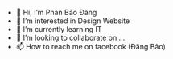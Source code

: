 - 👋 Hi, I’m Phan Bảo Đăng
- 👀 I’m interested in Design Website
- 🌱 I’m currently learning IT
- 💞️ I’m looking to collaborate on ...
- 📫 How to reach me on facebook (Đăng Bảo)

<!---
Baodang0104/Baodang0104 is a ✨ special ✨ repository because its `README.md` (this file) appears on your GitHub profile.
You can click the Preview link to take a look at your changes.
--->
